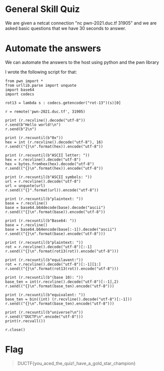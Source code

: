 # General Skill Quiz

We are given a netcat connection "nc pwn-2021.duc.tf 31905" and we are asked basic questions that we have 30 seconds to answer.

# Automate the answers

We can automate the answers to the host using python and the pwn library

I wrote the following script for that:

```
from pwn import *
from urllib.parse import unquote
import base64
import codecs

rot13 = lambda s : codecs.getencoder("rot-13")(s)[0]

r = remote('pwn-2021.duc.tf', 31905)

print (r.recvline().decode("utf-8"))
r.send(b"Hello world!\n")
r.send(b"2\n")

print (r.recvuntil(b"0x"))
hex = int (r.recvline().decode("utf-8"), 16) 
r.send(("{}\n".format(hex)).encode("utf-8"))

print (r.recvuntil(b"ASCII letter: "))
hex = r.recvline().decode("utf-8")
hex = bytes.fromhex(hex).decode("utf-8")
r.send(("{}\n".format(hex)).encode("utf-8"))

print (r.recvuntil(b"ASCII symbols: "))
url = r.recvline().decode("utf-8")
url = unquote(url)
r.send(("{}".format(url)).encode("utf-8"))

print (r.recvuntil(b"plaintext: "))
base = r.recvline()
base = base64.b64decode(base).decode("ascii")
r.send(("{}\n".format(base)).encode("utf-8"))

print (r.recvuntil(b"Base64: "))
base = r.recvline()
base = base64.b64encode(base[:-1]).decode("ascii")
r.send(("{}\n".format(base).encode("utf-8")))

print (r.recvuntil(b"plaintext: "))
rot = r.recvline().decode("utf-8")[:-1]
r.send(("{}\n".format(rot13(rot)).encode("utf-8")))

print (r.recvuntil(b"equilavent:"))
rot = r.recvline().decode("utf-8")[:-1][1:]
r.send(("{}\n".format(rot13(rot)).encode("utf-8")))

print (r.recvuntil(b"(base 10): "))
base_ten = int(r.recvline().decode("utf-8")[:-1],2)
r.send(("{}\n".format(base_ten).encode("utf-8")))

print (r.recvuntil(b"equivalent: "))
base_ten = bin((int) (r.recvline().decode("utf-8")[:-1]))
r.send(("{}\n".format(base_ten).encode("utf-8")))

print (r.recvuntil(b"universe?\n"))
r.send(("DUCTF\n".encode("utf-8")))
print(r.recvall())

r.close()
```

# Flag

> DUCTF{you_aced_the_quiz!_have_a_gold_star_champion}

